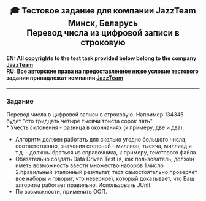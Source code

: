 <h2 align="center"> 🎓 Тестовое задание для компании JazzTeam<br/>Минск, Беларусь<br/>Перевод числа из цифровой записи в строковую</h2>

<h4> EN: All copyrights to the test task provided below belong to the company 
<a href="https://jazzteam.org/en/" rel="nofollow">JazzTeam</a></br>
RU: Все авторские права на предоставленное ниже условие тестового задания принадлежат компании 
<a href="https://jazzteam.org/en/" rel="nofollow">JazzTeam</a></br>
</h4>
<hr align="center">

<h3>Задание</h3>
<p>Перевод числа в цифровой записи в строковую. Например 134345 будет "сто тридцать четыре тысячи триста сорок пять".</br>
* Учесть склонения - разница в окончаниях (к примеру, две и два).</p>

<ul>
  <li>Алгоритм должен работать для сколько угодно большого числа, соответственно, значения степеней - миллион, тысяча, миллиад и т.д. - должны браться из справочника, к примеру, текстового файла.</li>
  <li>Обязательно создать Data Driven Test (я, как пользователь, должен иметь возможность ввести множество наборов 1.число 2.правильный эталонный результат, тест самостоятельно проверяет все наборы и говорит, что неверное), который доказывает, что Ваш алгоритм работает правильно. Использовать JUnit.</li>
  <li>По возможности, применить ООП.</li>
</ul>
